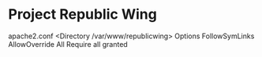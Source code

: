 # Project Republic Wing

apache2.conf
<Directory /var/www/republicwing>
        Options FollowSymLinks
        AllowOverride All
        Require all granted
</Directory>
